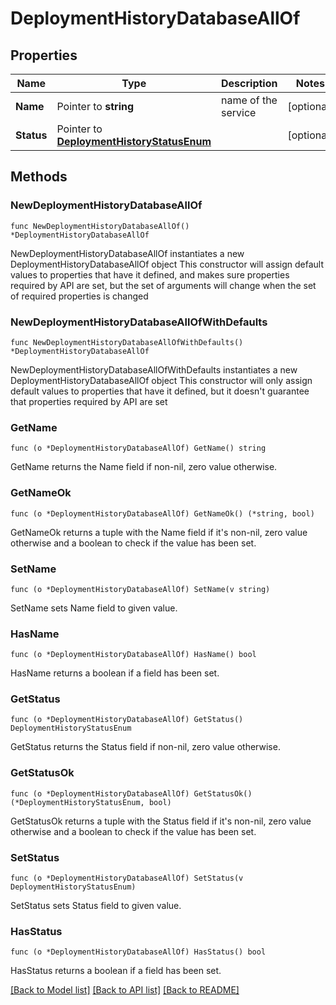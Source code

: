 # DeploymentHistoryDatabaseAllOf

## Properties

Name | Type | Description | Notes
------------ | ------------- | ------------- | -------------
**Name** | Pointer to **string** | name of the service | [optional] 
**Status** | Pointer to [**DeploymentHistoryStatusEnum**](DeploymentHistoryStatusEnum.md) |  | [optional] 

## Methods

### NewDeploymentHistoryDatabaseAllOf

`func NewDeploymentHistoryDatabaseAllOf() *DeploymentHistoryDatabaseAllOf`

NewDeploymentHistoryDatabaseAllOf instantiates a new DeploymentHistoryDatabaseAllOf object
This constructor will assign default values to properties that have it defined,
and makes sure properties required by API are set, but the set of arguments
will change when the set of required properties is changed

### NewDeploymentHistoryDatabaseAllOfWithDefaults

`func NewDeploymentHistoryDatabaseAllOfWithDefaults() *DeploymentHistoryDatabaseAllOf`

NewDeploymentHistoryDatabaseAllOfWithDefaults instantiates a new DeploymentHistoryDatabaseAllOf object
This constructor will only assign default values to properties that have it defined,
but it doesn't guarantee that properties required by API are set

### GetName

`func (o *DeploymentHistoryDatabaseAllOf) GetName() string`

GetName returns the Name field if non-nil, zero value otherwise.

### GetNameOk

`func (o *DeploymentHistoryDatabaseAllOf) GetNameOk() (*string, bool)`

GetNameOk returns a tuple with the Name field if it's non-nil, zero value otherwise
and a boolean to check if the value has been set.

### SetName

`func (o *DeploymentHistoryDatabaseAllOf) SetName(v string)`

SetName sets Name field to given value.

### HasName

`func (o *DeploymentHistoryDatabaseAllOf) HasName() bool`

HasName returns a boolean if a field has been set.

### GetStatus

`func (o *DeploymentHistoryDatabaseAllOf) GetStatus() DeploymentHistoryStatusEnum`

GetStatus returns the Status field if non-nil, zero value otherwise.

### GetStatusOk

`func (o *DeploymentHistoryDatabaseAllOf) GetStatusOk() (*DeploymentHistoryStatusEnum, bool)`

GetStatusOk returns a tuple with the Status field if it's non-nil, zero value otherwise
and a boolean to check if the value has been set.

### SetStatus

`func (o *DeploymentHistoryDatabaseAllOf) SetStatus(v DeploymentHistoryStatusEnum)`

SetStatus sets Status field to given value.

### HasStatus

`func (o *DeploymentHistoryDatabaseAllOf) HasStatus() bool`

HasStatus returns a boolean if a field has been set.


[[Back to Model list]](../README.md#documentation-for-models) [[Back to API list]](../README.md#documentation-for-api-endpoints) [[Back to README]](../README.md)


